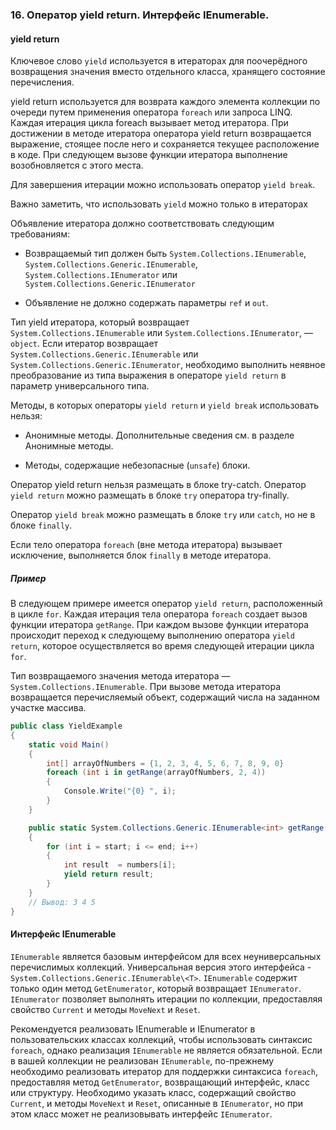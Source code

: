 ### 16.	Оператор yield return. Интерфейс IEnumerable.

#### yield return
Ключевое слово ```yield``` используется в итераторах для поочерёдного возвращения значения вместо отдельного класса, хранящего состояние перечисления.

yield return используется для возврата каждого элемента коллекции по очереди путем применения оператора ```foreach``` или запроса LINQ. Каждая итерация цикла foreach вызывает метод итератора. При достижении в методе итератора оператора yield return возвращается выражение, стоящее после него и сохраняется текущее расположение в коде. При следующем вызове функции итератора выполнение возобновляется с этого места.

Для завершения итерации можно использовать оператор ```yield break```. 

Важно заметить, что использовать ```yield``` можно только в итераторах

Объявление итератора должно соответствовать следующим требованиям:

- Возвращаемый тип должен быть ```System.Collections.IEnumerable```, ```System.Collections.Generic.IEnumerable```, ```System.Collections.IEnumerator``` или ```System.Collections.Generic.IEnumerator```

- Объявление не должно содержать параметры ```ref``` и ```out```.

Тип yield итератора, который возвращает ```System.Collections.IEnumerable``` или ```System.Collections.IEnumerator```, — ```object```. Если итератор возвращает ```System.Collections.Generic.IEnumerable``` или ```System.Collections.Generic.IEnumerator```, необходимо выполнить неявное преобразование из типа выражения в операторе ```yield return``` в параметр универсального типа.

Методы, в которых операторы ```yield return``` и ```yield break``` использовать нельзя:

- Анонимные методы. Дополнительные сведения см. в разделе Анонимные методы.

- Методы, содержащие небезопасные (```unsafe```) блоки.

Оператор yield return нельзя размещать в блоке try-catch. Оператор ```yield return``` можно размещать в блоке ```try``` оператора try-finally.

Оператор ```yield break``` можно размещать в блоке ```try``` или ```catch```, но не в блоке ```finally```.

Если тело оператора ```foreach``` (вне метода итератора) вызывает исключение, выполняется блок ```finally``` в методе итератора. 

##### Пример

В следующем примере имеется оператор ```yield return```, расположенный в цикле ```for```. Каждая итерация тела оператора ```foreach``` создает вызов функции итератора ```getRange```. При каждом вызове функции итератора происходит переход к следующему выполнению оператора ```yield return```, которое осуществляется во время следующей итерации цикла ```for```.

Тип возвращаемого значения метода итератора — ```System.Collections.IEnumerable```. При вызове метода итератора возвращается перечисляемый объект, содержащий числа на заданном участке массива. 

```csharp
public class YieldExample
{
    static void Main()
    {
        int[] arrayOfNumbers = {1, 2, 3, 4, 5, 6, 7, 8, 9, 0}
        foreach (int i in getRange(arrayOfNumbers, 2, 4))
        {
            Console.Write("{0} ", i);
        }
    }

    public static System.Collections.Generic.IEnumerable<int> getRange(int[] numbers, int start, int end)
    {
        for (int i = start; i <= end; i++)
        {
            int result  = numbers[i];
            yield return result;
        }
    }
    // Вывод: 3 4 5
}
```

#### Интерфейс IEnumerable

```IEnumerable``` является базовым интерфейсом для всех неуниверсальных перечислимых коллекций. Универсальная версия этого интерфейса - ```System.Collections.Generic.IEnumerable\<T>```. ```IEnumerable``` содержит только один метод ```GetEnumerator```, который возвращает ```IEnumerator```. ```IEnumerator``` позволяет выполнять итерации по коллекции, предоставляя свойство ```Current``` и методы ```MoveNext``` и ```Reset```.

Рекомендуется реализовать IEnumerable и IEnumerator в пользовательских классах коллекций, чтобы использовать синтаксис ```foreach```, однако реализация ```IEnumerable``` не является обязательной. Если в вашей коллекции не реализован ```IEnumerable```, по-прежнему необходимо реализовать итератор для поддержки синтаксиса ```foreach```, предоставляя метод ```GetEnumerator```, возвращающий интерфейс, класс или структуру. Необходимо указать класс, содержащий свойство ```Current```, и методы ```MoveNext``` и ```Reset```, описанные в ```IEnumerator```, но при этом класс может не реализовывать интерфейс ```IEnumerator```.